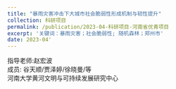 ```yaml
---
title: "暴雨灾害冲击下大城市社会脆弱性形成机制与韧性提升"
collection: 科研项目
permalink: /publication/2023-04-科研项目-河南省优青项目
excerpt: '关键词：暴雨灾害；社会脆弱性; 随机森林；郑州市'
date: 2023-04'
---
```


指导老师:赵宏波<br/>
成员: 谷天顺/贾泽婷/徐晓曼/等<br/>
河南大学黄河文明与可持续发展研究中心
